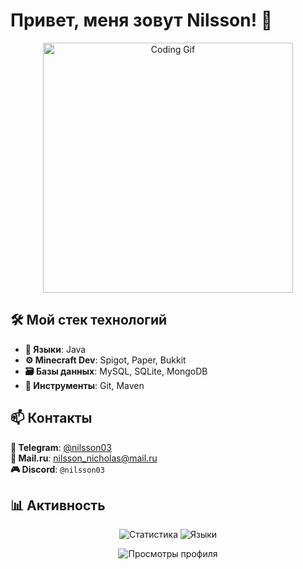 # Привет, меня зовут Nilsson! 👋

<p align="center">
  <img src="https://media0.giphy.com/media/v1.Y2lkPTc5MGI3NjExZjNuMHM2d3RxOHRpYnpxYjJ1NzloaDNoZDRqcTVweXNxcnE0eTExbCZlcD12MV9pbnRlcm5hbF9naWZfYnlfaWQmY3Q9Zw/93UOscPyDH8cdRfSaT/giphy.gif" width="400" alt="Coding Gif">
</p>

## 🛠️ Мой стек технологий
- **📜 Языки**: Java
- **⚙️ Minecraft Dev**: Spigot, Paper, Bukkit
- **🗃️ Базы данных**: MySQL, SQLite, MongoDB  
- **🔧 Инструменты**: Git, Maven 

## 📫 Контакты
**📱 Telegram**: [@nilsson03](https://t.me/nilsson03)  
**📧 Mail.ru**: [nilsson_nicholas@mail.ru](mailto:nilsson_nicholas@mail.ru)  
**🎮 Discord**: `@nilsson03`        

## 📊 Активность
<div align="center">
  <img src="https://github-readme-stats.vercel.app/api?username=nilsson03&show_icons=true&theme=dracula" alt="Статистика">
  <img src="https://github-readme-stats.vercel.app/api/top-langs/?username=nilsson03&layout=compact&theme=dracula" alt="Языки">
</div>

<p align="center">
  <img src="https://komarev.com/ghpvc/?username=nilsson03&color=blue&style=flat" alt="Просмотры профиля">
</p>
